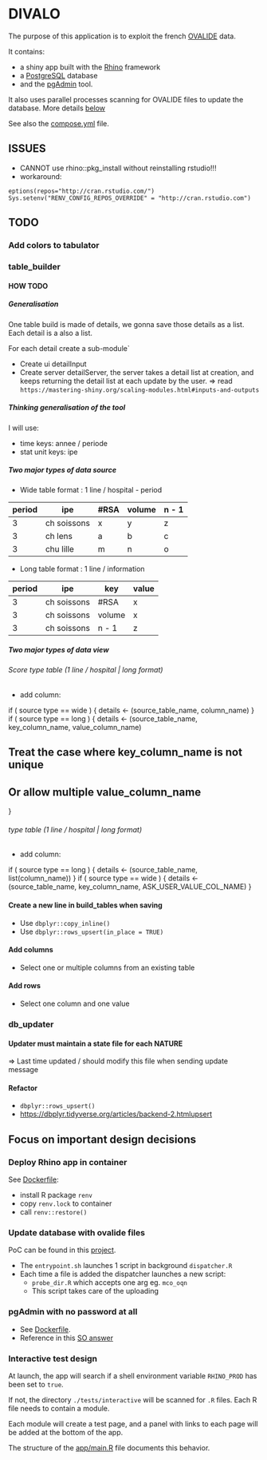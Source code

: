 # DIVALO
The purpose of this application is to exploit the french [OVALIDE][1] data.

It contains:
  - a shiny app built with the [Rhino][2] framework
  - a [PostgreSQL][3] database
  - and the [pgAdmin][4] tool.

It also uses parallel processes scanning for OVALIDE files to update the database. More details [below](#update-database-with-ovalide-files)

See also the [compose.yml][5] file.


## ISSUES

- CANNOT use rhino::pkg_install without reinstalling rstudio!!!
- workaround:
```
eptions(repos="http://cran.rstudio.com/")
Sys.setenv("RENV_CONFIG_REPOS_OVERRIDE" = "http://cran.rstudio.com")
```

## TODO

### Add colors to tabulator



### table_builder

#### HOW TODO

##### Generalisation

One table build is made of details, we gonna save those details as a list.
Each detail is a also a list.

For each detail create a sub-module`
+ Create ui detailInput
+ Create server detailServer, the server takes a detail list at creation, and keeps returning the detail list at each update by the user.
=> read `https://mastering-shiny.org/scaling-modules.html#inputs-and-outputs`


##### Thinking generalisation of the tool

I will use:
+ time keys: annee / periode
+ stat unit keys: ipe

##### Two major types of data source

+ Wide table format : 1 line / hospital - period

|  period | ipe         | #RSA |  volume | n - 1 |
|---------|-------------|------|---------|-------|
| 3       | ch soissons | x    | y       | z     |
| 3       | ch lens     | a    | b       | c     |
| 3       | chu lille   | m    | n       | o     |

+ Long table format : 1 line / information

|  period | ipe         | key    |  value |
|---------|-------------|--------|--------|
| 3       | ch soissons | #RSA   | x      |
| 3       | ch soissons | volume | x      |
| 3       | ch soissons | n - 1  | z      |

##### Two major types of data view

###### Score type table (1 line / hospital | long format)

+ add column:

if ( source type == wide ) {
  details <- (source_table_name, column_name)
}
if ( source type == long ) {
  details <- (source_table_name, key_column_name, value_column_name)
  ## Treat the case where key_column_name is not unique
  ## Or allow multiple value_column_name
}

######  type table (1 line / hospital | long format)

+ add column:

if ( source type == long ) {
  details <- (source_table_name, list(column_name))
}
if ( source type == wide ) {
  details <- (source_table_name, key_column_name, ASK_USER_VALUE_COL_NAME)
}

#### Create a new line in build_tables when saving
+ Use `dbplyr::copy_inline()`
+ Use `dbplyr::rows_upsert(in_place = TRUE)`

#### Add columns
+ Select one or multiple columns from an existing table

#### Add rows
+ Select one column and one value

### db_updater

#### Updater must maintain a state file for each NATURE
=> Last time updated / should modify this file when sending update message


#### Refactor 
+ `dbplyr::rows_upsert()`
+ https://dbplyr.tidyverse.org/articles/backend-2.htmlupsert



## Focus on important design decisions

### Deploy Rhino app in container

See [Dockerfile](./Dockerfile):
+ install R package `renv`
+ copy `renv.lock` to container
+ call `renv::restore()`

### Update database with ovalide files

PoC can be found in this [project][6].

- The `entrypoint.sh` launches 1 script in background `dispatcher.R`
- Each time a file is added the dispatcher launches a new script:
   - `probe_dir.R` which accepts one arg eg. `mco_oqn`
   - This script takes care of the uploading

### pgAdmin with no password at all

+ See [Dockerfile](./pgadmin/Dockerfile).
+ Reference in this [SO answer][7]

### Interactive test design

At launch, the app will search if a shell  environment variable `RHINO_PROD` has been set to `true`.

If not, the directory `./tests/interactive` will be scanned for `.R` files. Each R file needs to contain a module.

Each module will create a test page, and a panel with links to each page will be added at the bottom of the app.

The structure of the [app/main.R][8] file documents this behavior.


[1]: https://appsilon.github.io/rhino/index.html
[2]: https://www.atih.sante.fr/ovalide-outil-de-validation-des-donnees-des-etablissements-de-sante
[3]: https://www.postgresql.org/
[4]: https://www.pgadmin.org/
[5]: ./compose.yml
[6]: ../draft/PoC_db_updater_with_one_R_process_by_nature
[7]: https://stackoverflow.com/a/77016748/6537892
[8]: app/main.R
